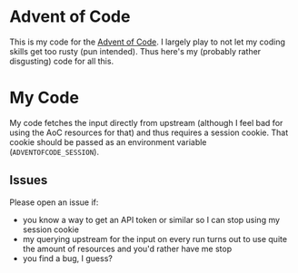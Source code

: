 # Advent of Code

This is my code for the [Advent of Code](https://adventofcode.com).
I largely play to not let my coding skills get too rusty (pun intended).
Thus here's my (probably rather disgusting) code for all this.

# My Code

My code fetches the input directly from upstream (although I feel bad for using the AoC resources for that) and thus requires a session cookie.
That cookie should be passed as an environment variable (`ADVENTOFCODE_SESSION`).

## Issues

Please open an issue if:

- you know a way to get an API token or similar so I can stop using my session cookie
- my querying upstream for the input on every run turns out to use quite the amount of resources and you'd rather have me stop
- you find a bug, I guess?

